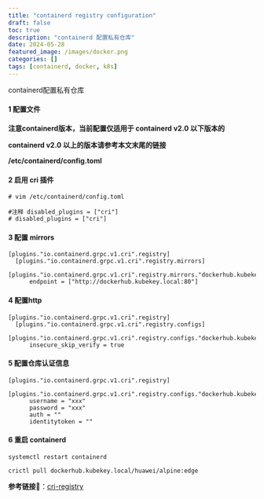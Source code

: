 ```yaml
---
title: "containerd registry configuration"
draft: false
toc: true
description: "containerd 配置私有仓库"
date: 2024-05-28
featured_image: /images/docker.png
categories: []
tags: [containerd, docker, k8s]
---
```

containerd配置私有仓库<!--more-->
#### 1 配置文件
**注意containerd版本，当前配置仅适用于 containerd v2.0 以下版本的**

**containerd v2.0 以上的版本请参考本文末尾的链接**

**/etc/containerd/config.toml**

#### 2 启用 cri 插件
```text
# vim /etc/containerd/config.toml

#注释 disabled_plugins = ["cri"]
# disabled_plugins = ["cri"]
```

#### 3 配置 mirrors

```text
[plugins."io.containerd.grpc.v1.cri".registry]
  [plugins."io.containerd.grpc.v1.cri".registry.mirrors]
    [plugins."io.containerd.grpc.v1.cri".registry.mirrors."dockerhub.kubekey.local"]
      endpoint = ["http://dockerhub.kubekey.local:80"]
```

#### 4 配置http
```text
[plugins."io.containerd.grpc.v1.cri".registry]
  [plugins."io.containerd.grpc.v1.cri".registry.configs]
    [plugins."io.containerd.grpc.v1.cri".registry.configs."dockerhub.kubekey.local".tls]
      insecure_skip_verify = true
```

#### 5 配置仓库认证信息
```text
[plugins."io.containerd.grpc.v1.cri".registry]
    [plugins."io.containerd.grpc.v1.cri".registry.configs."dockerhub.kubekey.local:80".auth]
      username = "xxx"
      password = "xxx"
      auth = ""
      identitytoken = ""
```

#### 6 重启 containerd
```shell
systemctl restart containerd

crictl pull dockerhub.kubekey.local/huawei/alpine:edge
```


**参考链接🔗**：[cri-registry](https://github.com/containerd/containerd/blob/main/docs/cri/registry.md)






